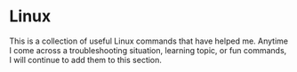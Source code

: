 # Linux

This is a collection of useful Linux commands that have helped me.  Anytime I come across a troubleshooting situation, learning topic, or fun commands, I will continue to add them to this section.